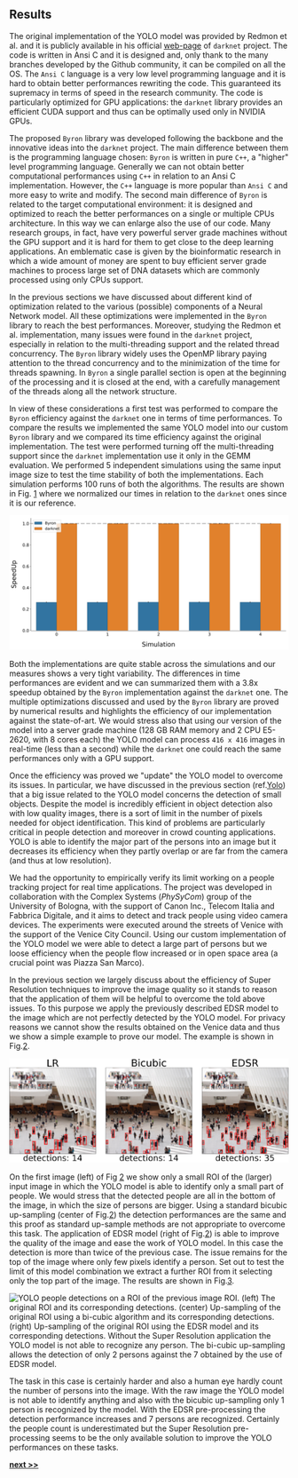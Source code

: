 ## Results

The original implementation of the YOLO model was provided by Redmon et al. and it is publicly available in his official [web-page](https://pjreddie.com/darknet/yolo) of `darknet` project.
The code is written in Ansi C and it is designed and, only thank to the many branches developed by the Github community, it can be compiled on all the OS.
The `Ansi C` language is a very low level programming language and it is hard to obtain better performances rewriting the code.
This guaranteed its supremacy in terms of speed in the research community.
The code is particularly optimized for GPU applications: the `darknet` library provides an efficient CUDA support and thus can be optimally used only in NVIDIA GPUs.

The proposed `Byron` library was developed following the backbone and the innovative ideas into the `darknet` project.
The main difference between them is the programming language chosen: `Byron` is written in pure `C++`, a "higher" level programming language.
Generally we can not obtain better computational performances using `C++` in relation to an Ansi C implementation.
However, the `C++` language is more popular than `Ansi C` and more easy to write and modify.
The second main difference of `Byron` is related to the target computational environment: it is designed and optimized to reach the better performances on a single or multiple CPUs architecture.
In this way we can enlarge also the use of our code.
Many research groups, in fact, have very powerful server grade machines without the GPU support and it is hard for them to get close to the deep learning applications.
An emblematic case is given by the bioinformatic research in which a wide amount of money are spent to buy efficient server grade machines to process large set of DNA datasets which are commonly processed using only CPUs support.

In the previous sections we have discussed about different kind of optimization related to the various (possible) components of a Neural Network model.
All these optimizations were implemented in the `Byron` library to reach the best performances.
Moreover, studying the Redmon et al. implementation, many issues were found in the `darknet` project, especially in relation to the multi-threading support and the related thread concurrency.
The `Byron` library widely uses the OpenMP library paying attention to the thread concurrency and to the minimization of the time for threads spawning.
In `Byron` a single parallel section is open at the beginning of the processing and it is closed at the end, with a carefully management of the threads along all the network structure.

In view of these considerations a first test was performed to compare the `Byron` efficiency against the `darknet` one in terms of time performances.
To compare the results we implemented the same YOLO model into our custom `Byron` library and we compared its time efficiency against the original implementation.
The test were performed turning off the multi-threading support since the `darknet` implementation use it only in the GEMM evaluation.
We performed 5 independent simulations using the same input image size to test the time stability of both the implementations.
Each simulation performs 100 runs of both the algorithms.
The results are shown in Fig. [1](../../../../img/byron_timing.svg) where we normalized our times in relation to the `darknet` ones since it is our reference.

![Comparison of time performances between the `Byron` and `darknet` implementations of the YOLO model. The simulations were performed keeping fixed the input image sizes and without the multi-threading support. Each simulation includes 100 runs of both the algorithms. The `Byron` version is approximately 3.8x faster than `darknet` in all the simulations.](../../../../img/byron_timing.svg)

Both the implementations are quite stable across the simulations and our measures shows a very tight variability.
The differences in time performances are evident and we can summarized them with a 3.8x speedup obtained by the `Byron` implementation against the `darknet` one.
The multiple optimizations discussed and used by the `Byron` library are proved by numerical results and highlights the efficiency of our implementation against the state-of-art.
We would stress also that using our version of the model into a server grade machine (128 GB RAM memory and 2 CPU E5-2620, with 8 cores each) the YOLO model can process `416 x 416` images in real-time (less than a second) while the `darknet` one could reach the same performances only with a GPU support.

Once the efficiency was proved we "update" the YOLO model to overcome its issues.
In particular, we have discussed in the previous section (ref.[Yolo](./Yolo.md)) that a big issue related to the YOLO model concerns the detection of small objects.
Despite the model is incredibly efficient in object detection also with low quality images, there is a sort of limit in the number of pixels needed for object identification.
This kind of problems are particularly critical in people detection and moreover in crowd counting applications.
YOLO is able to identify the major part of the persons into an image but it decreases its efficiency when they partly overlap or are far from the camera (and thus at low resolution).

We had the opportunity to empirically verify its limit working on a people tracking project for real time applications.
The project was developed in collaboration with the Complex Systems (*PhySyCom*) group of the University of Bologna, with the support of Canon Inc., Telecom Italia and Fabbrica Digitale, and it aims to detect and track people using video camera devices.
The experiments were executed around the streets of Venice with the support of the Venice City Council.
Using our custom implementation of the YOLO model we were able to detect a large part of persons but we loose efficiency when the people flow increased or in open space area (a crucial point was Piazza San Marco).

In the previous section we largely discuss about the efficiency of Super Resolution techniques to improve the image quality so it stands to reason that the application of them will be helpful to overcome the told above issues.
To this purpose we apply the previously described EDSR model to the image which are not perfectly detected by the YOLO model.
For privacy reasons we cannot show the results obtained on the Venice data and thus we show a simple example to prove our model.
The example is shown in Fig.[2](../../../../img/yolo_people_sr.png).

![YOLO people detections on a image ROI. **(left)** The original ROI and its corresponding detections. **(center)** Up-sampling of the original ROI using a bi-cubic algorithm and its corresponding detections. **(right)** Up-sampling of the original ROI using the EDSR model and its corresponding detections. The use of Super Resolution model is able to improve the YOLO detection of small persons of more than 200%. YOLO is not still able to detect the smaller (far) persons.](../../../../img/yolo_people_sr.png)

On the first image (left) of Fig [2](../../../../img/yolo_people_sr.png) we show only a small ROI of the (larger) input image in which the YOLO model is able to identify only a small part of people.
We would stress that the detected people are all in the bottom of the image, in which the size of persons are bigger.
Using a standard bicubic up-sampling (center of Fig.[2](../../../../img/yolo_people_sr.png)) the detection performances are the same and this proof as standard up-sample methods are not appropriate to overcome this task.
The application of EDSR model (right of Fig.[2](../../../../img/yolo_people_sr.png)) is able to improve the quality of the image and ease the work of YOLO model.
In this case the detection is more than twice of the previous case.
The issue remains for the top of the image where only few pixels identify a person.
Set out to test the limit of this model combination we extract a further ROI from it selecting only the top part of the image.
The results are shown in Fig.[3](../../../../img/yolo_people_sr.png).

![YOLO people detections on a ROI of the previous image ROI. **(left)** The original ROI and its corresponding detections. **(center)** Up-sampling of the original ROI using a bi-cubic algorithm and its corresponding detections. **(right)** Up-sampling of the original ROI using the EDSR model and its corresponding detections. Without the Super Resolution application the YOLO model is not able to recognize any person. The bi-cubic up-sampling allows the detection of only 2 persons against the 7 obtained by the use of EDSR model.](../../../../img/yolo_people_sr2.png)

The task in this case is certainly harder and also a human eye hardly count the number of persons into the image.
With the raw image the YOLO model is not able to identify anything and also with the bicubic up-sampling only 1 person is recognized by the model.
With the EDSR pre-processing the detection performance increases and 7 persons are recognized.
Certainly the people count is underestimated but the Super Resolution pre-processing seems to be the only available solution to improve the YOLO performances on these tasks.


[**next >>**](../Segmentation/README.md)
